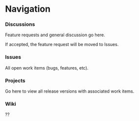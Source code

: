 # Navigation

### Discussions

Feature requests and general discussion go here.

If accepted, the feature request will be moved to Issues.


### Issues

All open work items (bugs, features, etc).


### Projects

Go here to view all release versions with associated work items.


### Wiki

??
